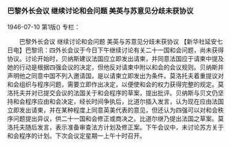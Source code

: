 ### 巴黎外长会议  继续讨论和会问题  美英与苏意见分歧未获协议

1946-07-10
第1版()
专栏：

　　巴黎外长会议
    继续讨论和会问题
    美英与苏意见分歧未获协议
    【新华社延安七日电】巴黎讯：四外长会议于今日下午继续讨论有关二十一国和会问题，尚未获得协议。讨论开始时，贝纳斯建议法国应立即发出请柬，并同意法国应于请柬中提及她的行动是根据四强会议的决定，但他反对请柬中附以和会的会议规则。贝纳斯并声明他之同意中国不列入邀请国，是以请柬立即发出为条件。莫洛托夫着重提议对和会组织与程序问题，需要立即作出决定，以便使和会的权力获得完整的规定。莫洛托夫并对已提交会议的法国关于和会程序的草案，提出批评。贝纳斯与贝文仍坚持和会程序应由和会决定，经长时间争执后，比道尔插入发言，认为现在应由法国立即发出请柬，并在某种程度上同意英美代表的意见，但还认为四强可以对和会秩序问题提出异议，供二十一国和会修正或商决之。比道尔继乃提出法国之草案。莫洛托夫随后发言，表示准备审查法方计划及修正案。下午会议中，未讨论苏方关于和会程序的计划。下次会议定星期一上午十时召开。
